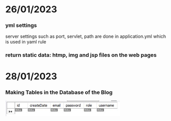 # 26/01/2023

### yml settings
server settings such as port, servlet, path are done in application.yml which is used in yaml rule

### return static data: htmp, img and jsp files on the web pages

# 28/01/2023

### Making Tables in the Database of the Blog
![poster](./table.jpg)
